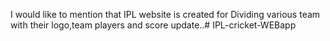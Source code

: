 I would like to mention that IPL website is created for Dividing various team with their logo,team players and score update..# IPL-cricket-WEBapp